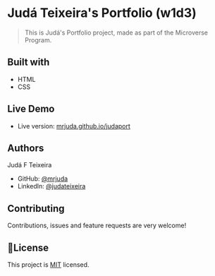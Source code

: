 # Judá Teixeira's Portfolio (w1d3)
> This is Judá's Portfolio project, made as part of the Microverse Program.

## Built with
- HTML
- CSS

## Live Demo
- Live version: [mrjuda.github.io/judaport](https://mrjuda.github.io/judaport)

## Authors
Judá F Teixeira
- GitHub: [@mrjuda](https://github.com/mrjuda)
- LinkedIn: [@judateixeira](https://www.linkedin.com/in/judateixeira)

## Contributing
Contributions, issues and feature requests are very welcome!

## 📝License
This project is [MIT](https://github.com/mrjuda/judaport/blob/main/LICENSE) licensed.